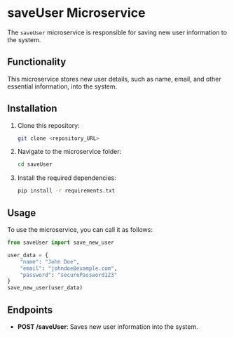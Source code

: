 
# saveUser Microservice

The `saveUser` microservice is responsible for saving new user information to the system.

## Functionality

This microservice stores new user details, such as name, email, and other essential information, into the system.

## Installation

1. Clone this repository:

   ```bash
   git clone <repository_URL>
   ```

2. Navigate to the microservice folder:

   ```bash
   cd saveUser
   ```

3. Install the required dependencies:

   ```bash
   pip install -r requirements.txt
   ```

## Usage

To use the microservice, you can call it as follows:

```python
from saveUser import save_new_user

user_data = {
    "name": "John Doe",
    "email": "johndoe@example.com",
    "password": "securePassword123"
}
save_new_user(user_data)
```

## Endpoints

- **POST /saveUser**: Saves new user information into the system.

